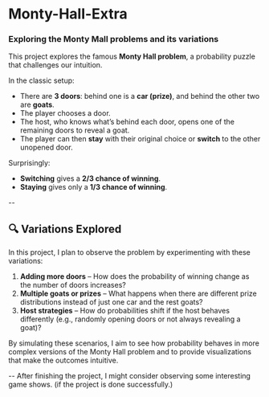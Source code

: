# Monty-Hall-Extra
### Exploring the Monty Mall problems and its variations

This project explores the famous **Monty Hall problem**, a probability puzzle that challenges our intuition.  

In the classic setup:  
- There are **3 doors**: behind one is a **car (prize)**, and behind the other two are **goats**.  
- The player chooses a door.  
- The host, who knows what’s behind each door, opens one of the remaining doors to reveal a goat.  
- The player can then **stay** with their original choice or **switch** to the other unopened door.  

Surprisingly:  
- **Switching** gives a **2/3 chance of winning**.  
- **Staying** gives only a **1/3 chance of winning**.  

--

## 🔍 Variations Explored  

In this project, I plan to observe the problem by experimenting with these variations:
1. **Adding more doors** – How does the probability of winning change as the number of doors increases?  
2. **Multiple goats or prizes** – What happens when there are different prize distributions instead of just one car and the rest goats?  
3. **Host strategies** – How do probabilities shift if the host behaves differently (e.g., randomly opening doors or not always revealing a goat)?  

By simulating these scenarios, I aim to see how probability behaves in more complex versions of the Monty Hall problem and to provide visualizations that make the outcomes intuitive.

--
After finishing the project, I might consider observing some interesting game shows. (if the project is done successfully.)
